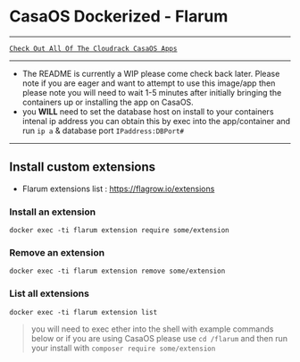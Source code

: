 # CasaOS Dockerized - Flarum

***

[`Check Out All Of The Cloudrack CasaOS Apps`](../)

***

* The README is currently a WIP please come check back later. Please note if you are eager and want to attempt to use this image/app then please note you will need to wait 1-5 minutes after initially bringing the containers up or installing the app on CasaOS.
* you **WILL** need to set the database host on install to your containers intenal ip address you can obtain this by exec into the app/container and run `ip a` & database port `IPaddress:DBPort#`

***

## Install custom extensions

* Flarum extensions list : https://flagrow.io/extensions

### Install an extension

`docker exec -ti flarum extension require some/extension`

### Remove an extension

`docker exec -ti flarum extension remove some/extension`

### List all extensions

`docker exec -ti flarum extension list`

> you will need to exec ether into the shell with example commands below or if you are using CasaOS please use `cd /flarum` and then run your install with `composer require some/extension`
